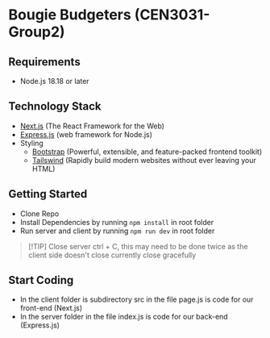 # Bougie Budgeters (CEN3031-Group2)

## Requirements
- Node.js 18.18 or later

## Technology Stack
- [Next.js](https://nextjs.org/learn/dashboard-app) (The React Framework for the Web)
- [Express.js](https://expressjs.com/en/guide/routing.html) (web framework for Node.js)
- Styling
    - [Bootstrap](https://getbootstrap.com/docs/5.0/getting-started/introduction/) (Powerful, extensible, and feature-packed frontend toolkit)
    - [Tailswind](https://tailwindcss.com/docs/installation) (Rapidly build modern websites without ever leaving your HTML)

## Getting Started
- Clone Repo
- Install Dependencies by running ``` npm install ``` in root folder
- Run server and client by running ``` npm run dev ``` in root folder
> [!TIP] Close server ctrl + C, this may need to be done twice as the client side doesn't close currently close gracefully

## Start Coding
- In the client folder is subdirectory src in the file page.js is code for our front-end (Next.js)
- In the server folder in the file index.js is code for our back-end (Express.js)


